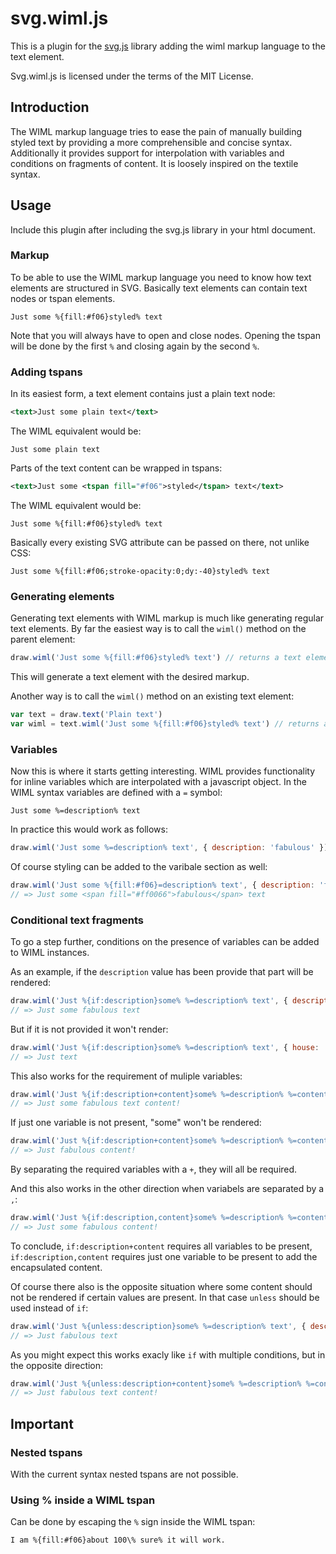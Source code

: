 # svg.wiml.js

This is a plugin for the [svg.js](http://svgjs.com) library adding the wiml markup language to the text element.

Svg.wiml.js is licensed under the terms of the MIT License.

## Introduction
The WIML markup language tries to ease the pain of manually building styled text by providing a more comprehensible and concise syntax. Additionally it provides support for interpolation with variables and conditions on fragments of content. It is loosely inspired on the textile syntax.

## Usage
Include this plugin after including the svg.js library in your html document.

### Markup
To be able to use the WIML markup language you need to know how text elements are structured in SVG. Basically text elements can contain text nodes or tspan elements.

```haml
Just some %{fill:#f06}styled% text
```

Note that you will always have to open and close nodes. Opening the tspan will be done by the first `%` and closing again by the second `%`.

### Adding tspans
In its easiest form, a text element contains just a plain text node:

```xml
<text>Just some plain text</text>
```

The WIML equivalent would be:

```haml
Just some plain text
```

Parts of the text content can be wrapped in tspans:

```xml
<text>Just some <tspan fill="#f06">styled</tspan> text</text>
```

The WIML equivalent would be:

```haml
Just some %{fill:#f06}styled% text
```

Basically every existing SVG attribute can be passed on there, not unlike CSS:

```haml
Just some %{fill:#f06;stroke-opacity:0;dy:-40}styled% text
```

### Generating elements
Generating text elements with WIML markup is much like generating regular text elements. By far the easiest way is to call the `wiml()` method on the parent element:

```javascript
draw.wiml('Just some %{fill:#f06}styled% text') // returns a text element
```

This will generate a text element with the desired markup.

Another way is to call the `wiml()` method on an existing text element:

```javascript
var text = draw.text('Plain text')
var wiml = text.wiml('Just some %{fill:#f06}styled% text') // returns an instance of SVG.WIML
```


### Variables
Now this is where it starts getting interesting. WIML provides functionality for inline variables which are interpolated with a javascript object. In the WIML syntax variables are defined with a `=` symbol:

```haml
Just some %=description% text
```

In practice this would work as follows:

```javascript
draw.wiml('Just some %=description% text', { description: 'fabulous' })
```

Of course styling can be added to the varibale section as well:

```javascript
draw.wiml('Just some %{fill:#f06}=description% text', { description: 'fabulous' })
// => Just some <span fill="#ff0066">fabulous</span> text
```


### Conditional text fragments
To go a step further, conditions on the presence of variables can be added to WIML instances.

As an example, if the `description` value has been provide that part will be rendered:

```javascript
draw.wiml('Just %{if:description}some% %=description% text', { description: 'fabulous' })
// => Just some fabulous text
```

But if it is not provided it won't render:

```javascript
draw.wiml('Just %{if:description}some% %=description% text', { house: 'mastaba' })
// => Just text
```

This also works for the requirement of muliple variables:

```javascript
draw.wiml('Just %{if:description+content}some% %=description% %=content% content!', { description: 'fabulous', content: 'text' })
// => Just some fabulous text content!
```

If just one variable is not present, "some" won't be rendered:

```javascript
draw.wiml('Just %{if:description+content}some% %=description% %=content% content!', { description: 'fabulous' })
// => Just fabulous content!
```

By separating the required variables with a `+`, they will all be required.

And this also works in the other direction when variabels are separated by a `,`:

```javascript
draw.wiml('Just %{if:description,content}some% %=description% %=content% content!', { description: 'fabulous' })
// => Just some fabulous content!
```

To conclude, `if:description+content` requires all variables to be present, `if:description,content` requires just one variable to be present to add the encapsulated content.

Of course there also is the opposite situation where some content should not be rendered if certain values are present. In that case `unless` should be used instead of `if`:

```javascript
draw.wiml('Just %{unless:description}some% %=description% text', { description: 'fabulous' })
// => Just fabulous text
```

As you might expect this works exacly like `if` with multiple conditions, but in the opposite direction:

```javascript
draw.wiml('Just %{unless:description+content}some% %=description% %=content% content!', { description: 'fabulous', content: 'text' })
// => Just fabulous text content!
```

## Important

### Nested tspans
With the current syntax nested tspans are not possible.

### Using % inside a WIML tspan
Can be done by escaping the `%` sign inside the WIML tspan:

```haml
I am %{fill:#f06}about 100\% sure% it will work.
```

